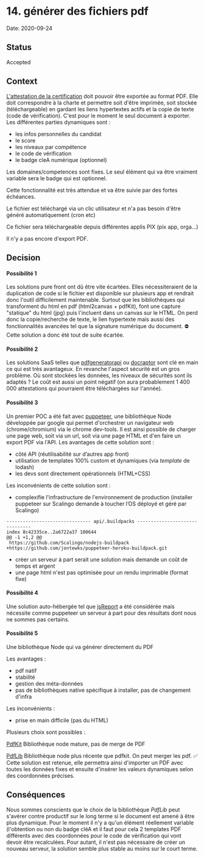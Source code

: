 # 14. générer des fichiers pdf

Date: 2020-09-24

## Status

Accepted

## Context

[L'attestation de la certification](../assets/attestation_WF_V2-simple-filigrame.pdf) doit pouvoir être exportée au format PDF. 
Elle doit correspondre à la charte et permettre soit d'être imprimée, soit stockée (téléchargeable) en gardant les liens hypertextes actifs et la copie de texte (code de vérification).
C'est pour le moment le seul document à exporter.
Les différentes parties dynamiques sont :
- les infos personnelles du candidat
- le score
- les niveaux par compétence
- le code de vérification
- le badge cleA numérique (optionnel)

Les domaines/competences sont fixes. Le seul élément qui va être vraiment variable sera le badge qui est optionnel.

Cette fonctionnalité est très attendue et va être suivie par des fortes échéances.

Le fichier est téléchargé via un clic utilisateur et n'a pas besoin d'être généré automatiquement (cron etc)

Ce fichier sera téléchargeable depuis différentes applis PIX (pix app, orga...)

Il n'y a pas encore d'export PDF.


## Decision

#### Possibilité 1
Les solutions pure front ont dû être vite écartées. Elles nécessiteraient de la duplication de code si le fichier est disponible sur plusieurs app et rendrait donc l'outil difficilement maintenable.
Surtout que les bibliothèques qui transforment du html en pdf (html2canvas + pdfKit), font une capture "statique" du html (jpg) puis l'incluent dans un canvas sur le HTML. 
On perd donc la copie/recherche de texte, le lien hypertexte mais aussi des fonctionnalités avancées tel que la signature numérique du document.
⛔️ Cette solution a donc été tout de suite écartée.

#### Possibilité 2
Les solutions SaaS telles que [pdfgeneratorapi](https://pdfgeneratorapi.com/) ou [docraptor](https://docraptor.com/how-it-works) sont clé en main ce qui est très avantageux.
En revanche l'aspect sécurité est un gros problème. Où sont stockées les données, les niveaux de sécurités sont ils adaptés ?
Le coût est aussi un point négatif (on aura probablement 1 400 000 attestations qui pourraient être téléchargées sur l'année).

#### Possibilité 3
Un premier POC a été fait avec [puppeteer](https://github.com/puppeteer/puppeteer), une bibliothèque Node développée par google qui permet d'orchestrer un navigateur web (chrome/chromium) via le chrome dev-tools.
Il est ainsi possible de charger une page web, soit via un url, soit via une page HTML et d'en faire un export PDF via l'API.
Les avantages de cette solution sont :
- côté API (réutilisabilité sur d’autres app front)
- utilisation de templates 100% custom et dynamiques (via _template_ de lodash)
- les devs sont directement opérationnels (HTML+CSS)

Les inconvénients de cette solution sont :
- complexifie l'infrastructure de l'environnement de production (installer puppeteer sur Scalingo demande à toucher l’OS déployé et géré par Scalingo)
```
------------------------------- api/.buildpacks -------------------------------
index 8c42335ce..2a6722a37 100644
@@ -1 +1,2 @@
 https://github.com/Scalingo/nodejs-buildpack
+https://github.com/jontewks/puppeteer-heroku-buildpack.git
 ``` 
- créer un serveur à part serait une solution mais demande un coût de temps et argent
- une page html n'est pas optimisée pour un rendu imprimable (format fixe)

#### Possibilité 4
Une solution auto-hébergée tel que [jsReport](https://jsreport.net/) a été considérée mais nécessite comme puppeteer un serveur à part pour des résultats dont nous ne sommes pas certains.

#### Possibilité 5
Une bibliothèque Node qui va générer directement du PDF

Les avantages :
- pdf natif
- stabilité
- gestion des méta-données
- pas de bibliothèques native spécifique à installer, pas de changement d'infra

Les inconvénients :
- prise en main difficile (pas du HTML)

Plusieurs choix sont possibles :

[PdfKit](https://pdfkit.org/)
Bibliothèque node mature, pas de merge de PDF

[PdfLib](https://www.pdflib.com/documentation/howtos/)
Bibliothèque node plus récente que pdfkit.
On peut merger les pdf.
✅ Cette solution est retenue, elle permettra ainsi d'importer un PDF avec toutes les données fixes et ensuite d'insérer les valeurs dynamiques selon des coordonnées précises.



## Conséquences

Nous sommes conscients que le choix de la bibliothèque _PdfLib_ peut s'avérer contre productif sur le long terme si le document est amené à être plus dynamique.
Pour le moment il n'y a qu'un élément réellement variable (l'obtention ou non du badge cléA et il faut pour cela 2 templates PDF différents avec des coordonnées pour le code de vérification qui vont devoir être recalculées.
Pour autant, il n'est pas nécessaire de créer un nouveau serveur, la solution semble plus stable au moins sur le court terme.
